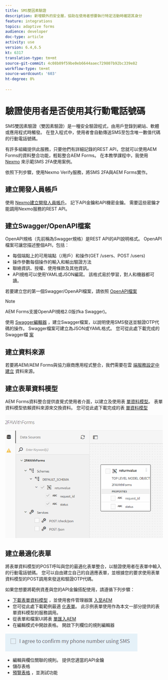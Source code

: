 ```yaml
---
title: SMS雙因素驗證
description: 新增額外的安全層，協助在使用者想要執行特定活動時確認其身分
feature: integrations
topics: adaptive forms
audience: developer
doc-type: article
activity: use
version: 6.4,6.5
kt: 6317
translation-type: tm+mt
source-git-commit: 4c08b09f59be0eb6644aaec729807b92bc339e82
workflow-type: tm+mt
source-wordcount: '603'
ht-degree: 0%

---
```




# 驗證使用者是否使用其行動電話號碼

SMS雙因素驗證（雙因素驗證）是一種安全驗證程式，由用戶登錄到網站、軟體或應用程式時觸發。 在登入程式中，使用者會自動傳送SMS至包含唯一數值代碼的行動電話號碼。

有許多組織提供此服務，只要他們有詳細記錄的REST API，您就可以使用AEM Forms的資料整合功能，輕鬆整合AEM Forms。 在本教學課程中，我使用 [Nexmo](https://developer.nexmo.com/verify/overview) 來示範SMS 2FA使用案例。

依照下列步驟，使用Nexmo Verify服務，將SMS 2FA與AEM Forms實作。

## 建立開發人員帳戶

使用 [Nexmo建立開發人員帳戶](https://dashboard.nexmo.com/sign-in)。 記下API金鑰和API機密金鑰。 需要這些密鑰才能調用Nexmo服務的REST API。

## 建立Swagger/OpenAPI檔案

OpenAPI規格（先前稱為Swagger規格）是REST API的API說明格式。 OpenAPI檔案可讓您描述整個API，包括：

* 每個端點上的可用端點（/用戶）和操作(GET /users、POST /users)
* 操作參數每個操作的輸入和輸出驗證方法
* 聯絡資訊、授權、使用條款及其他資訊。
* API規格可以使用YAML或JSON編寫。 該格式易於學習，對人和機器都可讀。

若要建立您的第一個Swagger/OpenAPI檔案，請依照 [OpenAPI檔案](https://swagger.io/docs/specification/2-0/basic-structure/)

>[!NOTE]
> AEM Forms支援OpenAPI規格2.0版(fka Swagger)。

使用 [Swagger編輯器](https://editor.swagger.io/) ，建立Swagger檔案，以說明使用SMS發送並驗證OTP代碼的操作。 Swagger檔案可建立為JSON或YAML格式。 您可從此處下載完成的Swagger檔 [案](assets/two-factore-authentication-swagger.zip)

## 建立資料來源

若要將AEM/AEM Forms與協力廠商應用程式整合，我們需要在雲 [端服務設定中建立](https://docs.adobe.com/content/help/en/experience-manager-learn/forms/ic-web-channel-tutorial/parttwo.html) 資料來源。

## 建立表單資料模型

AEM Forms資料整合提供直覺式使用者介面，以建立及使用表 [單資料模型](https://docs.adobe.com/content/help/en/experience-manager-65/forms/form-data-model/create-form-data-models.html)。 表單資料模型依賴資料來源來交換資料。
您可從此處下載完成的表 [單資料模型](assets/sms-2fa-fdm.zip)

![fdm](assets/2FA-fdm.PNG)

## 建立最適化表單

將表單資料模型的POST呼叫與您的最適化表單整合，以驗證使用者在表單中輸入的行動電話號碼。 您可以自由建立自己的自適應表單，並根據您的要求使用表單資料模型的POST調用來發送和驗證OTP代碼。

如果您想要將範例資產與您的API金鑰搭配使用，請遵循下列步驟：

* [下載表單資料模型](assets/sms-2fa-fdm.zip) ，並使用套件管理器匯 [入至AEM](http://localhost:4502/crx/packmgr/index.jsp)
* 您可從此處下載範例最適 [化表單](assets/sms-2fa-verification-af.zip)。 此示例表單使用作為本文一部分提供的表單資料模型的服務調用。
* 從表單和檔案UI將表 [單匯入AEM](http://localhost:4502/aem/forms.html/content/dam/formsanddocuments)
* 在編輯模式中開啟表格。 開啟下列欄位的規則編輯器

![sms-send](assets/check-sms.PNG)

* 編輯與欄位關聯的規則。 提供您適當的API金鑰
* 儲存表格
* [預覽表格](http://localhost:4502/content/dam/formsanddocuments/sms-2fa-verification/jcr:content?wcmmode=disabled) ，並測試功能


